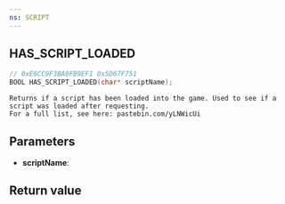 ```yaml
---
ns: SCRIPT
---
```

## HAS_SCRIPT_LOADED

```c
// 0xE6CC9F3BA0FB9EF1 0x5D67F751
BOOL HAS_SCRIPT_LOADED(char* scriptName);
```

```
Returns if a script has been loaded into the game. Used to see if a script was loaded after requesting.  
For a full list, see here: pastebin.com/yLNWicUi  
```

## Parameters
* **scriptName**: 

## Return value
